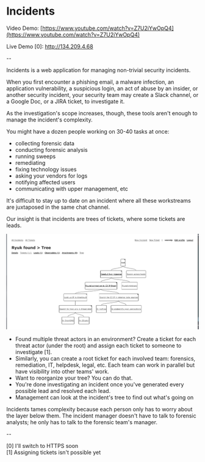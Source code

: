 # Incidents

Video Demo: [https://www.youtube.com/watch?v=Z7U2iYwOpQ4](https://www.youtube.com/watch?v=Z7U2iYwOpQ4)

Live Demo [0]: http://134.209.4.68

--

Incidents is a web application for managing non-trivial security incidents.

When you first encounter a phishing email, a malware infection, an application
vulnerability, a suspicious login, an act of abuse by an insider, or another
security incident, your security team may create a Slack channel, or a Google
Doc, or a JIRA ticket, to investigate it.

As the investigation's scope increases, though, these tools aren't enough to
manage the incident's complexity.

You might have a dozen people working on 30-40 tasks at once:
- collecting forensic data
- conducting forensic analysis
- running sweeps
- remediating
- fixing technology issues
- asking your vendors for logs
- notifying affected users
- communicating with upper management, etc

It's difficult to stay up to date on an incident where all these workstreams are juxtaposed in the same chat channel.

Our insight is that incidents are trees of tickets, where some tickets are
leads.

![tree](screenshots/tree.png)

- Found multiple threat actors in an environment? Create a ticket for each
  threat actor (under the root) and assign each ticket to someone to investigate [1].
- Similarly, you can create a root ticket for each involved team: forensics,
  remediation, IT, helpdesk, legal, etc. Each team can work in parallel but have
  visibility into other teams' work.
- Want to reorganize your tree? You can do that.
- You're done investigating an incident once you've generated every possible
  lead and resolved each lead.
- Management can look at the incident's tree to find out what's going on

Incidents tames complexity because each person only has to worry about the layer
below them. The incident manager doesn't have to talk to forensic analysts; he
only has to talk to the forensic team's manager.

--

[0] I'll switch to HTTPS soon  
[1] Assigning tickets isn't possible yet  
